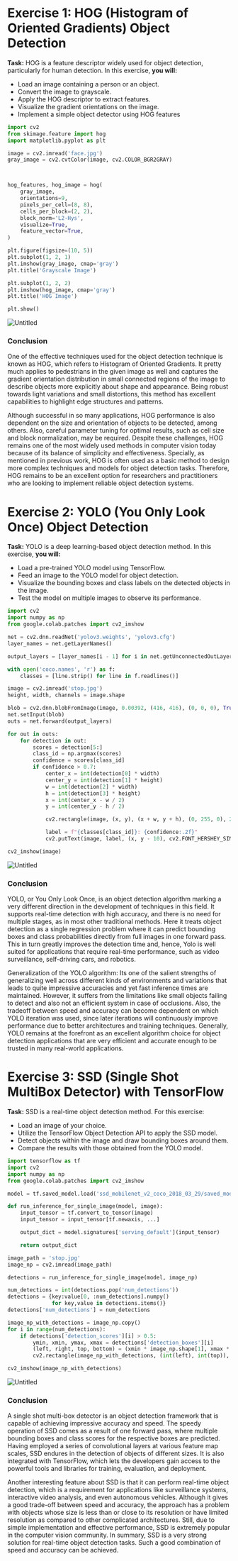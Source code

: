 # **Exercise 1: HOG (Histogram of Oriented Gradients) Object Detection**
**Task:**
HOG is a feature descriptor widely used for object detection, particularly for human detection. In
this exercise, **you will:**
* Load an image containing a person or an object.
* Convert the image to grayscale.
* Apply the HOG descriptor to extract features.
* Visualize the gradient orientations on the image.
* Implement a simple object detector using HOG features

```python
import cv2
from skimage.feature import hog
import matplotlib.pyplot as plt

image = cv2.imread('face.jpg')
gray_image = cv2.cvtColor(image, cv2.COLOR_BGR2GRAY)



hog_features, hog_image = hog(
    gray_image,
    orientations=9,
    pixels_per_cell=(8, 8),
    cells_per_block=(2, 2),
    block_norm='L2-Hys',
    visualize=True,
    feature_vector=True,
)

plt.figure(figsize=(10, 5))
plt.subplot(1, 2, 1)
plt.imshow(gray_image, cmap='gray')
plt.title('Grayscale Image')

plt.subplot(1, 2, 2)
plt.imshow(hog_image, cmap='gray')
plt.title('HOG Image')

plt.show()
```
![Untitled](https://github.com/user-attachments/assets/f0b4e932-ac61-486e-ab80-48d0f335f6c2)

### Conclusion
One of the effective techniques used for the object detection technique is known as HOG, which refers to Histogram of Oriented Gradients. It pretty much applies to pedestrians in the given image as well and captures the gradient orientation distribution in small connected regions of the image to describe objects more explicitly about shape and appearance. Being robust towards light variations and small distortions, this method has excellent capabilities to highlight edge structures and patterns.

Although successful in so many applications, HOG performance is also dependent on the size and orientation of objects to be detected, among others. Also, careful parameter tuning for optimal results, such as cell size and block normalization, may be required. Despite these challenges, HOG remains one of the most widely used methods in computer vision today because of its balance of simplicity and effectiveness. Specially, as mentioned in previous work, HOG is often used as a basic method to design more complex techniques and models for object detection tasks. Therefore, HOG remains to be an excellent option for researchers and practitioners who are looking to implement reliable object detection systems.


# **Exercise 2: YOLO (You Only Look Once) Object Detection**
**Task:**
YOLO is a deep learning-based object detection method. In this exercise, **you will:**
* Load a pre-trained YOLO model using TensorFlow.
* Feed an image to the YOLO model for object detection.
* Visualize the bounding boxes and class labels on the detected objects in the image.
* Test the model on multiple images to observe its performance.

```python
import cv2
import numpy as np
from google.colab.patches import cv2_imshow

net = cv2.dnn.readNet('yolov3.weights', 'yolov3.cfg')
layer_names = net.getLayerNames()

output_layers = [layer_names[i - 1] for i in net.getUnconnectedOutLayers()]

with open('coco.names', 'r') as f:
    classes = [line.strip() for line in f.readlines()]

image = cv2.imread('stop.jpg')
height, width, channels = image.shape

blob = cv2.dnn.blobFromImage(image, 0.00392, (416, 416), (0, 0, 0), True, crop=False)
net.setInput(blob)
outs = net.forward(output_layers)

for out in outs:
    for detection in out:
        scores = detection[5:]
        class_id = np.argmax(scores)
        confidence = scores[class_id]
        if confidence > 0.7:
            center_x = int(detection[0] * width)
            center_y = int(detection[1] * height)
            w = int(detection[2] * width)
            h = int(detection[3] * height)
            x = int(center_x - w / 2)
            y = int(center_y - h / 2)

            cv2.rectangle(image, (x, y), (x + w, y + h), (0, 255, 0), 2)

            label = f"{classes[class_id]}: {confidence:.2f}"
            cv2.putText(image, label, (x, y - 10), cv2.FONT_HERSHEY_SIMPLEX, 0.5, (0, 255, 0), 2)

cv2_imshow(image)

```
![Untitled](https://github.com/user-attachments/assets/4cc0e771-1b70-4891-8b4f-fee18a667d44)

### Conclusion
YOLO, or You Only Look Once, is an object detection algorithm marking a very different direction in the development of techniques in this field. It supports real-time detection with high accuracy, and there is no need for multiple stages, as in most other traditional methods. Here it treats object detection as a single regression problem where it can predict bounding boxes and class probabilities directly from full images in one forward pass. This in turn greatly improves the detection time and, hence, Yolo is well suited for applications that require real-time performance, such as video surveillance, self-driving cars, and robotics.

Generalization of the YOLO algorithm: Its one of the salient strengths of generalizing well across different kinds of environments and variations that leads to quite impressive accuracies and yet fast inference times are maintained. However, it suffers from the limitations like small objects failing to detect and also not an efficient system in case of occlusions. Also, the tradeoff between speed and accuracy can become dependent on which YOLO iteration was used, since later iterations will continuously improve performance due to better architectures and training techniques. Generally, YOLO remains at the forefront as an excellent algorithm choice for object detection applications that are very efficient and accurate enough to be trusted in many real-world applications.

# **Exercise 3: SSD (Single Shot MultiBox Detector) with TensorFlow**
**Task:**
SSD is a real-time object detection method. For this exercise:
* Load an image of your choice.
* Utilize the TensorFlow Object Detection API to apply the SSD model.
* Detect objects within the image and draw bounding boxes around them.
* Compare the results with those obtained from the YOLO model.


```python
import tensorflow as tf
import cv2
import numpy as np
from google.colab.patches import cv2_imshow

model = tf.saved_model.load('ssd_mobilenet_v2_coco_2018_03_29/saved_model')

def run_inference_for_single_image(model, image):
    input_tensor = tf.convert_to_tensor(image)
    input_tensor = input_tensor[tf.newaxis, ...]

    output_dict = model.signatures['serving_default'](input_tensor)

    return output_dict

image_path = 'stop.jpg'
image_np = cv2.imread(image_path)

detections = run_inference_for_single_image(model, image_np)

num_detections = int(detections.pop('num_detections'))
detections = {key:value[0, :num_detections].numpy()
              for key,value in detections.items()}
detections['num_detections'] = num_detections

image_np_with_detections = image_np.copy()
for i in range(num_detections):
    if detections['detection_scores'][i] > 0.5:
        ymin, xmin, ymax, xmax = detections['detection_boxes'][i]
        (left, right, top, bottom) = (xmin * image_np.shape[1], xmax * image_np.shape[1], ymin * image_np.shape[0], ymax * image_np.shape[0])
        cv2.rectangle(image_np_with_detections, (int(left), int(top)), (int(right), int(bottom)), (0, 255, 0), 2)

cv2_imshow(image_np_with_detections)

```

![Untitled](https://github.com/user-attachments/assets/4375c354-23bd-4cae-89a9-2db2fef0021e)

### Conclusion

A single shot multi-box detector is an object detection framework that is capable of achieving impressive accuracy and speed. The speedy operation of SSD comes as a result of one forward pass, where multiple bounding boxes and class scores for the respective boxes are predicted. Having employed a series of convolutional layers at various feature map scales, SSD endures in the detection of objects of different sizes. It is also integrated with TensorFlow, which lets the developers gain access to the powerful tools and libraries for training, evaluation, and deployment.

Another interesting feature about SSD is that it can perform real-time object detection, which is a requirement for applications like surveillance systems, interactive video analysis, and even autonomous vehicles. Although it gives a good trade-off between speed and accuracy, the approach has a problem with objects whose size is less than or close to its resolution or have limited resolution as compared to other complicated architectures. Still, due to simple implementation and effective performance, SSD is extremely popular in the computer vision community. In summary, SSD is a very strong solution for real-time object detection tasks. Such a good combination of speed and accuracy can be achieved.

